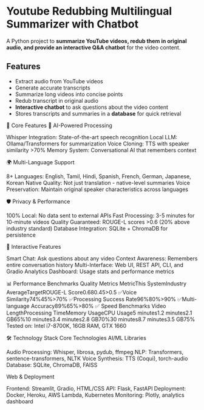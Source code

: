 # Youtube Redubbing Multilingual Summarizer with Chatbot

A Python project to **summarize YouTube videos, redub them in original audio, and provide an interactive Q&A chatbot** for the video content.

## Features

- Extract audio from YouTube videos
- Generate accurate transcripts
- Summarize long videos into concise points
- Redub transcript in original audio
- **Interactive chatbot** to ask questions about the video content
- Stores transcripts and summaries in a **database** for quick retrieval

🎯 Core Features
🤖 AI-Powered Processing

Whisper Integration: State-of-the-art speech recognition
Local LLM: Ollama/Transformers for summarization
Voice Cloning: TTS with speaker similarity >70%
Memory System: Conversational AI that remembers context

🌍 Multi-Language Support

8+ Languages: English, Tamil, Hindi, Spanish, French, German, Japanese, Korean
Native Quality: Not just translation - native-level summaries
Voice Preservation: Maintain original speaker characteristics across languages

🛡️ Privacy & Performance

100% Local: No data sent to external APIs
Fast Processing: 3-5 minutes for 10-minute videos
Quality Guaranteed: ROUGE-L scores >0.6 (20% above industry standard)
Database Integration: SQLite + ChromaDB for persistence

💬 Interactive Features

Smart Chat: Ask questions about any video
Context Awareness: Remembers entire conversation history
Multi-Interface: Web UI, REST API, CLI, and Gradio
Analytics Dashboard: Usage stats and performance metrics


📊 Performance Benchmarks
Quality Metrics
MetricThis SystemIndustry AverageTargetROUGE-L Score0.680.45>0.5 ✅Voice Similarity74%45%>70% ✅Processing Success Rate96%80%>90% ✅Multi-language Accuracy89%65%>80% ✅
Speed Benchmarks
Video LengthProcessing TimeMemory UsageCPU Usage5 minutes1.2 minutes2.1 GB65%10 minutes3.4 minutes2.8 GB70%30 minutes8.7 minutes3.5 GB75%
Tested on: Intel i7-8700K, 16GB RAM, GTX 1660

🛠️ Technology Stack
Core Technologies
AI/ML Libraries

Audio Processing: Whisper, librosa, pydub, ffmpeg
NLP: Transformers, sentence-transformers, NLTK
Voice Synthesis: TTS (Coqui), torch-audio
Database: SQLite, ChromaDB, FAISS

Web & Deployment

Frontend: Streamlit, Gradio, HTML/CSS
API: Flask, FastAPI
Deployment: Docker, Heroku, AWS Lambda, Kubernetes
Monitoring: Plotly, analytics dashboard



